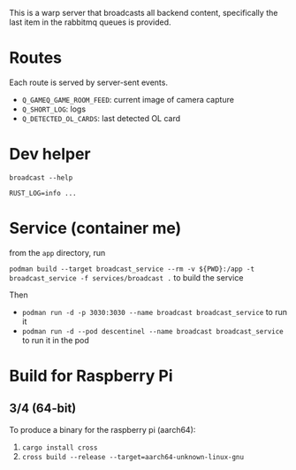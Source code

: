 This is a warp server that broadcasts all backend content, specifically the last item in the rabbitmq queues is provided.

# Routes

Each route is served by server-sent events.

- `Q_GAMEQ_GAME_ROOM_FEED`: current image of camera capture
- `Q_SHORT_LOG`: logs
- `Q_DETECTED_OL_CARDS`: last detected OL card

# Dev helper

`broadcast --help`

`RUST_LOG=info ...`

# Service (container me)

from the `app` directory, run

`podman build --target broadcast_service --rm -v ${PWD}:/app -t broadcast_service -f services/broadcast .` to build the service

Then
- `podman run -d -p 3030:3030 --name broadcast broadcast_service` to run it
- `podman run -d --pod descentinel --name broadcast broadcast_service` to run it in the pod

# Build for Raspberry Pi

## 3/4 (64-bit)

To produce a binary for the raspberry pi (aarch64):

1. `cargo install cross`
2. `cross build --release --target=aarch64-unknown-linux-gnu`
